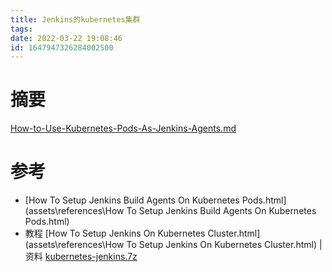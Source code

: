 ```yaml
---
title: Jenkins的kubernetes集群
tags: 
date: 2022-03-22 19:08:46
id: 1647947326284002500
---
```

# 摘要



[How-to-Use-Kubernetes-Pods-As-Jenkins-Agents.md](assets\references\How-to-Use-Kubernetes-Pods-As-Jenkins-Agents.md) 

# 参考

-  [How To Setup Jenkins Build Agents On Kubernetes Pods.html](assets\references\How To Setup Jenkins Build Agents On Kubernetes Pods.html) 
- 教程 [How To Setup Jenkins On Kubernetes Cluster.html](assets\references\How To Setup Jenkins On Kubernetes Cluster.html) | 资料 [kubernetes-jenkins.7z](assets\data\kubernetes-jenkins.7z) 

